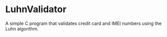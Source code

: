 # LuhnValidator
A simple C program that validates credit card and IMEI numbers using the Luhn algorithm.
